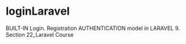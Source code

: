 # loginLaravel
 BUILT-IN Login. Registration AUTHENTICATION model in LARAVEL 9. Section 22_Laravel Course
